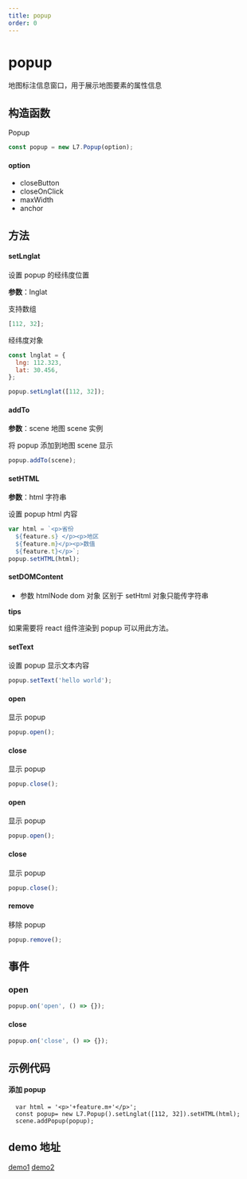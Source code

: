 ```yaml
---
title: popup
order: 0
---
```


# popup

地图标注信息窗口，用于展示地图要素的属性信息

## 构造函数

Popup

```javascript
const popup = new L7.Popup(option);
```

#### option

- closeButton
- closeOnClick
- maxWidth
- anchor

## 方法

#### setLnglat

设置 popup 的经纬度位置

**参数**：lnglat

支持数组

```javascript
[112, 32];
```

经纬度对象

```javascript
const lnglat = {
  lng: 112.323,
  lat: 30.456,
};
```

```javascript
popup.setLnglat([112, 32]);
```

#### addTo

**参数**：scene 地图 scene 实例

将 popup 添加到地图 scene 显示

```javascript
popup.addTo(scene);
```

#### setHTML

**参数**：html 字符串

设置 popup html 内容

```javascript
var html = `<p>省份
  ${feature.s} </p><p>地区
  ${feature.m}</p><p>数值
  ${feature.t}</p>`;
popup.setHTML(html);
```

#### setDOMContent

- 参数 htmlNode dom 对象
  区别于 setHtml 对象只能传字符串

**tips**

如果需要将 react 组件渲染到 popup 可以用此方法。

#### setText

设置 popup 显示文本内容

```javascript
popup.setText('hello world');
```

#### open

显示 popup

```javascript
popup.open();
```

#### close

显示 popup

```javascript
popup.close();
```

#### open

显示 popup

```javascript
popup.open();
```

#### close

显示 popup

```javascript
popup.close();
```

#### remove

移除 popup

```javascript
popup.remove();
```

## 事件

### open

```javascript
popup.on('open', () => {});
```

#### close

```javascript
popup.on('close', () => {});
```

## 示例代码

#### 添加 popup

```
  var html = '<p>'+feature.m+'</p>';
  const popup= new L7.Popup().setLnglat([112, 32]).setHTML(html);
  scene.addPopup(popup);
```

## demo 地址

[demo1](../../../examples/point/column)
[demo2](../../../examples/line/path)
